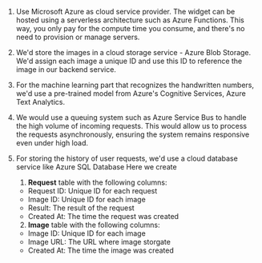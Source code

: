 1. Use Microsoft Azure as cloud service provider. The widget can be hosted using a serverless architecture such as Azure Functions. This way, you only pay for the compute time you consume, and there's no need to provision or manage servers.

2. We'd store the images in a cloud storage service - Azure Blob Storage. We'd assign each image a unique ID and use this ID to reference the image in our backend service.

3. For the machine learning part that recognizes the handwritten numbers, we'd use a pre-trained model from Azure's Cognitive Services, Azure Text Analytics.

4. We would use a queuing system such as Azure Service Bus to handle the high volume of incoming requests. This would allow us to process the requests asynchronously, ensuring the system remains responsive even under high load.

5. For storing the history of user requests, we'd use a cloud database service like Azure SQL Database
   Here we create 
   1) **Request** table with the following columns:
    - Request ID: Unique ID for each request
    - Image ID: Unique ID for each image
    - Result: The result of the request
    - Created At: The time the request was created
   2) **Image** table with the following columns:
    - Image ID: Unique ID for each image
    - Image URL: The URL where image storgate
    - Created At: The time the image was created
  
